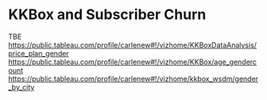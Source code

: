 KKBox and Subscriber Churn
=========================

TBE
https://public.tableau.com/profile/carlenew#!/vizhome/KKBoxDataAnalysis/price_plan_gender
https://public.tableau.com/profile/carlenew#!/vizhome/KKBox/age_gendercount
https://public.tableau.com/profile/carlenew#!/vizhome/kkbox_wsdm/gender_by_city
